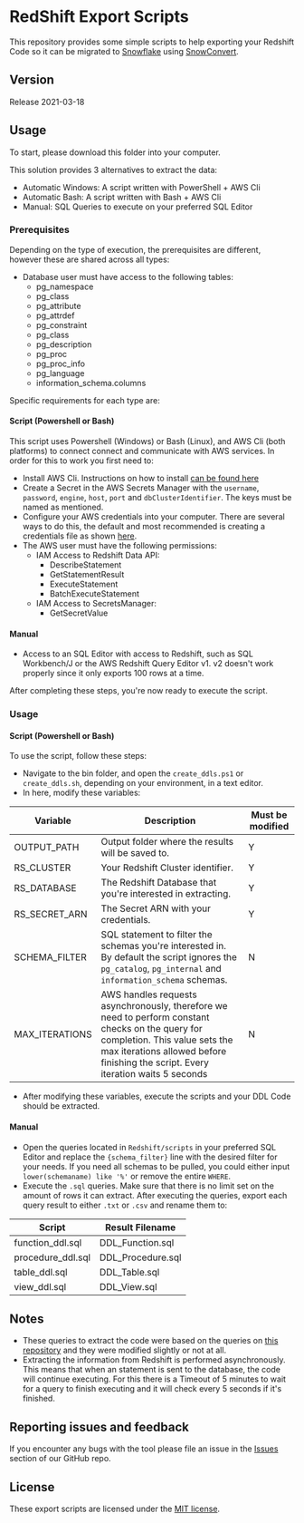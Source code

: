 # RedShift Export Scripts

This repository provides some simple scripts to help exporting your Redshift Code so it can be migrated to [Snowflake](https://www.snowflake.com/) using [SnowConvert](https://www.mobilize.net/products/database-migrations/snowconvert).

## Version

Release 2021-03-18

## Usage

To start, please download this folder into your computer.

This solution provides 3 alternatives to extract the data: 

* Automatic Windows: A script written with PowerShell + AWS Cli
* Automatic Bash: A script written with Bash + AWS Cli
* Manual: SQL Queries to execute on your preferred SQL Editor

### Prerequisites

Depending on the type of execution, the prerequisites are different, however these are shared across all types:
* Database user must have access to the following tables:
  * pg_namespace
  * pg_class
  * pg_attribute
  * pg_attrdef
  * pg_constraint
  * pg_class
  * pg_description
  * pg_proc
  * pg_proc_info
  * pg_language
  * information_schema.columns

Specific requirements for each type are:

#### Script (Powershell or Bash)

This script uses Powershell (Windows) or Bash (Linux), and AWS Cli (both platforms) to connect connect and communicate with AWS services. In order for this to work you first need to:

* Install AWS Cli. Instructions on how to install [can be found here](https://docs.aws.amazon.com/cli/latest/userguide/getting-started-install.html)
* Create a Secret in the AWS Secrets Manager with the `username`, `password`, `engine`, `host`, `port` and `dbClusterIdentifier`. The keys must be named as mentioned.  
* Configure your AWS credentials into your computer. There are several ways to do this, the default and most recommended is creating a credentials file as shown [here](https://docs.aws.amazon.com/sdk-for-java/v1/developer-guide/setup-credentials.html).
* The AWS user must have the following permissions:
  * IAM Access to Redshift Data API:
    * DescribeStatement
    * GetStatementResult
    * ExecuteStatement
    * BatchExecuteStatement
  * IAM Access to SecretsManager:
    * GetSecretValue
    
#### Manual

* Access to an SQL Editor with access to Redshift, such as SQL Workbench/J or the AWS Redshift Query Editor v1. v2 doesn't work properly since it only exports 100 rows at a time.

After completing these steps, you're now ready to execute the script.

### Usage

#### Script (Powershell or Bash)

To use the script, follow these steps:

* Navigate to the bin folder, and open the `create_ddls.ps1` or `create_ddls.sh`, depending on your environment, in a text editor.
* In here, modify these variables:

Variable|Description|Must be modified|
--- | --- | ---
OUTPUT_PATH|Output folder where the results will be saved to.|Y
RS_CLUSTER|Your Redshift Cluster identifier.|Y
RS_DATABASE|The Redshift Database that you're interested in extracting.|Y
RS_SECRET_ARN|The Secret ARN with your credentials.|Y
SCHEMA_FILTER|SQL statement to filter the schemas you're interested in. By default the script ignores the `pg_catalog`, `pg_internal` and `information_schema` schemas.|N
MAX_ITERATIONS|AWS handles requests asynchronously, therefore we need to perform constant checks on the query for completion. This value sets the max iterations allowed before finishing the script. Every iteration waits 5 seconds|N

* After modifying these variables, execute the scripts and your DDL Code should be extracted.

#### Manual

* Open the queries located in `Redshift/scripts` in your preferred SQL Editor and replace the `{schema_filter}` line  with the desired filter for your needs. If you need all schemas to be pulled, you could either input `lower(schemaname) like '%'` or remove the entire `WHERE`. 
* Execute the `.sql` queries. Make sure that there is no limit set on the amount of rows it can extract. After executing the queries, export each query result to either `.txt` or `.csv` and rename them to:

Script|Result Filename|
--- | --- |
function_ddl.sql|DDL_Function.sql
procedure_ddl.sql|DDL_Procedure.sql
table_ddl.sql|DDL_Table.sql
view_ddl.sql|DDL_View.sql

## Notes

* These queries to extract the code were based on the queries on [this repository](https://github.com/awslabs/amazon-redshift-utils/tree/master/src/AdminViews) and they were modified slightly or not at all.
* Extracting the information from Redshift is performed asynchronously. This means that when an statement is sent to the database, the code will continue executing. For this there is a Timeout of 5 minutes to wait for a query to finish executing and it will check every 5 seconds if it's finished.

## Reporting issues and feedback

If you encounter any bugs with the tool please file an issue in the
[Issues](https://github.com/MobilizeNet/SnowConvertDDLExportScripts/issues) section of our GitHub repo.

## License

These export scripts are licensed under the [MIT license](https://github.com/MobilizeNet/SnowConvertDDLExportScripts/blob/main/Redshift/LICENSE.txt).
